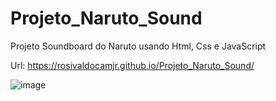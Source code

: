 # Projeto_Naruto_Sound
Projeto Soundboard do Naruto usando Html, Css e JavaScript
 
Url: https://rosivaldocamjr.github.io/Projeto_Naruto_Sound/
 
![image](https://user-images.githubusercontent.com/91435382/156934017-d0a949db-9e4e-4a28-8c2e-b4bc827713cb.png)

